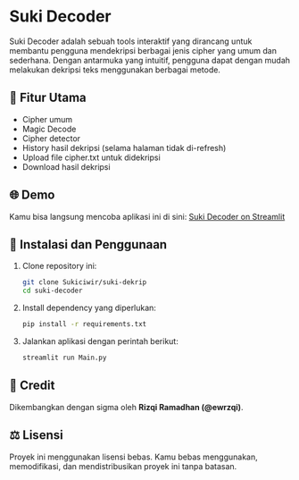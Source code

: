 # Suki Decoder

Suki Decoder adalah sebuah tools interaktif yang dirancang untuk membantu pengguna mendekripsi berbagai jenis cipher yang umum dan sederhana. Dengan antarmuka yang intuitif, pengguna dapat dengan mudah melakukan dekripsi teks menggunakan berbagai metode.

## 🚀 Fitur Utama

* Cipher umum 
* Magic Decode
* Cipher detector
* History hasil dekripsi (selama halaman tidak di-refresh)
* Upload file cipher.txt untuk didekripsi
* Download hasil dekripsi

## 🌐 Demo

Kamu bisa langsung mencoba aplikasi ini di sini: [Suki Decoder on Streamlit](https://sukidekrip.streamlit.app)

## 🔧 Instalasi dan Penggunaan

1. Clone repository ini:

   ```bash
   git clone Sukiciwir/suki-dekrip
   cd suki-decoder
   ```
2. Install dependency yang diperlukan:

   ```bash
   pip install -r requirements.txt
   ```
3. Jalankan aplikasi dengan perintah berikut:

   ```bash
   streamlit run Main.py
   ```

## 📌 Credit

Dikembangkan dengan sigma oleh **Rizqi Ramadhan (@ewrzqi)**.

## ⚖️ Lisensi

Proyek ini menggunakan lisensi bebas. Kamu bebas menggunakan, memodifikasi, dan mendistribusikan proyek ini tanpa batasan.
